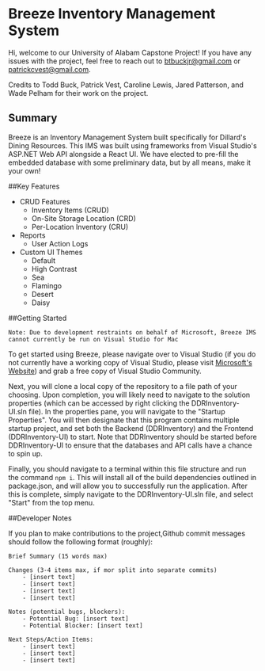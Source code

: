# Breeze Inventory Management System
Hi, welcome to our University of Alabam Capstone Project! If you have any issues with
the project, feel free to reach out to [btbuckjr@gmail.com](mailto:btbuckjr@gmail.com)
or [patrickcvest@gmail.com](mailto:patrickcvest@gmail.com).

Credits to Todd Buck, Patrick Vest, Caroline Lewis, Jared Patterson, and Wade 
Pelham for their work on the project.

## Summary
Breeze is an Inventory Management System built specifically for Dillard's Dining Resources.
This IMS was built using frameworks from Visual Studio's ASP.NET Web API alongside a React UI.
We have elected to pre-fill the embedded database with some preliminary data, but by all means,
make it your own!

##Key Features
- CRUD Features
	- Inventory Items (CRUD)
	- On-Site Storage Location (CRD)
	- Per-Location Inventory (CRU)
- Reports
	- User Action Logs
- Custom UI Themes
	- Default
	- High Contrast
	- Sea
	- Flamingo
	- Desert
	- Daisy

##Getting Started

`Note: Due to development restraints on behalf of Microsoft, Breeze IMS cannot
currently be run on Visual Studio for Mac`

To get started using Breeze, please navigate over to Visual Studio (if you do not
currently have a working copy of Visual Studio, please visit [Microsoft's Website](https://visualstudio.microsoft.com/free-developer-offers/))
and grab a free copy of Visual Studio Community.

Next, you will clone a local copy of the repository to a file path of your choosing.
Upon completion, you will likely need to navigate to the solution properties (which
can be accessed by right clicking the DDRInventory-UI.sln file). In the properties
pane, you will navigate to the "Startup Properties". You will then designate that
this program contains multiple startup project, and set both the Backend (DDRInventory)
and the Frontend (DDRInventory-UI) to start. Note that DDRInventory should be started
before DDRInventory-UI to ensure that the databases and API calls have a chance to spin up.

Finally, you should navigate to a terminal within this file structure and run the command
`npm i`. This will install all of the build dependencies outlined in package.json, and will
allow you to successfully run the application. After this is complete, simply navigate to the
DDRInventory-UI.sln file, and select "Start" from the top menu.

##Developer Notes

If you plan to make contributions to the project,Github commit messages should follow the
following format (roughly):
	
	Brief Summary (15 words max)

	Changes (3-4 items max, if mor split into separate commits)
		- [insert text]
		- [insert text]
		- [insert text]
		- [insert text]

	Notes (potential bugs, blockers):
		- Potential Bug: [insert text]
		- Potential Blocker: [insert text]

	Next Steps/Action Items:
		- [insert text]
		- [insert text]
		- [insert text]
